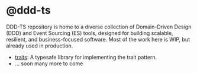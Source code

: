 # @ddd-ts

DDD-TS repository is home to a diverse collection of Domain-Driven Design (DDD) and Event Sourcing (ES) tools, designed for building scalable, resilient, and business-focused software. 
Most of the work here is WIP, but already used in production. 

- [traits](./packages/traits): A typesafe library for implementing the trait pattern.
- ... soon many more to come
